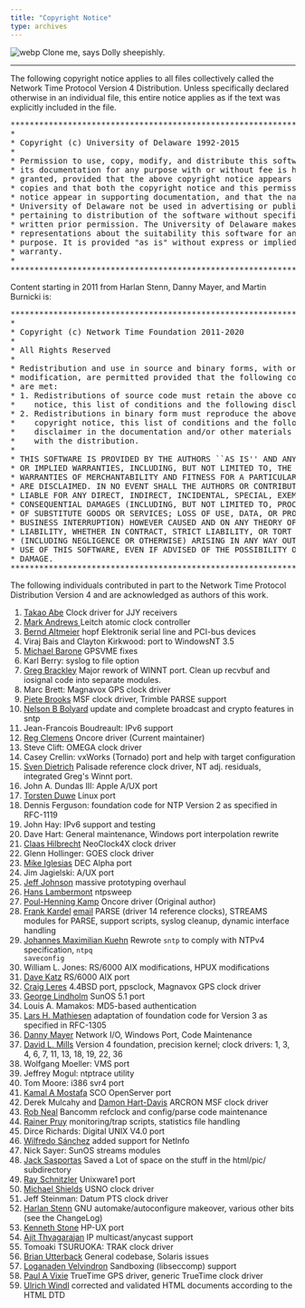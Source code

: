 ```yaml
---
title: "Copyright Notice"
type: archives
---
```


![webp](/documentation/pic/sheepb.webp) Clone me, says Dolly sheepishly.

* * *

The following copyright notice applies to all files collectively called the Network Time Protocol Version 4 Distribution. Unless specifically declared otherwise in an individual file, this entire notice applies as if the text was explicitly included in the file.

<pre>***********************************************************************
*                                                                     *
* Copyright (c) University of Delaware 1992-2015                      *
*                                                                     *
* Permission to use, copy, modify, and distribute this software and   *
* its documentation for any purpose with or without fee is hereby     *
* granted, provided that the above copyright notice appears in all    *
* copies and that both the copyright notice and this permission       *
* notice appear in supporting documentation, and that the name        *
* University of Delaware not be used in advertising or publicity      *
* pertaining to distribution of the software without specific,        *
* written prior permission. The University of Delaware makes no       *
* representations about the suitability this software for any         *
* purpose. It is provided "as is" without express or implied          *
* warranty.                                                           *
*                                                                     *
***********************************************************************
</pre>

Content starting in 2011 from Harlan Stenn, Danny Mayer, and Martin Burnicki is:

<pre>***********************************************************************
*                                                                     *
* Copyright (c) Network Time Foundation 2011-2020                     *
*                                                                     *
* All Rights Reserved                                                 *
*                                                                     *
* Redistribution and use in source and binary forms, with or without  *
* modification, are permitted provided that the following conditions  *
* are met:                                                            *
* 1. Redistributions of source code must retain the above copyright   *
*    notice, this list of conditions and the following disclaimer.    *
* 2. Redistributions in binary form must reproduce the above          *
*    copyright notice, this list of conditions and the following      *
*    disclaimer in the documentation and/or other materials provided  *
*    with the distribution.                                           *
*                                                                     *
* THIS SOFTWARE IS PROVIDED BY THE AUTHORS ``AS IS'' AND ANY EXPRESS  *
* OR IMPLIED WARRANTIES, INCLUDING, BUT NOT LIMITED TO, THE IMPLIED   *
* WARRANTIES OF MERCHANTABILITY AND FITNESS FOR A PARTICULAR PURPOSE  *
* ARE DISCLAIMED. IN NO EVENT SHALL THE AUTHORS OR CONTRIBUTORS BE    *
* LIABLE FOR ANY DIRECT, INDIRECT, INCIDENTAL, SPECIAL, EXEMPLARY, OR *
* CONSEQUENTIAL DAMAGES (INCLUDING, BUT NOT LIMITED TO, PROCUREMENT   *
* OF SUBSTITUTE GOODS OR SERVICES; LOSS OF USE, DATA, OR PROFITS; OR  *
* BUSINESS INTERRUPTION) HOWEVER CAUSED AND ON ANY THEORY OF          *
* LIABILITY, WHETHER IN CONTRACT, STRICT LIABILITY, OR TORT           *
* (INCLUDING NEGLIGENCE OR OTHERWISE) ARISING IN ANY WAY OUT OF THE   *
* USE OF THIS SOFTWARE, EVEN IF ADVISED OF THE POSSIBILITY OF SUCH    *
* DAMAGE.                                                             *
***********************************************************************
</pre>

The following individuals contributed in part to the Network Time Protocol Distribution Version 4 and are acknowledged as authors of this work.

1.  [Takao Abe](mailto:takao_abe@xurb.jp) Clock driver for JJY receivers
2.  [Mark Andrews ](mailto:mark_andrews@isc.org) Leitch atomic clock controller
3.  [Bernd Altmeier](mailto:altmeier@atlsoft.de) hopf Elektronik serial line and PCI-bus devices
4.  Viraj Bais and Clayton Kirkwood: port to WindowsNT 3.5
5.  [Michael Barone](mailto:michael.barone@lmco.com) GPSVME fixes
6.  Karl Berry: syslog to file option
7.  [Greg Brackley](mailto:greg.brackley@bigfoot.com) Major rework of WINNT port. Clean up recvbuf and iosignal code into separate modules.
8.  Marc Brett: Magnavox GPS clock driver
9.  [Piete Brooks](mailto:Piete.Brooks@cl.cam.ac.uk) MSF clock driver, Trimble PARSE support
10.  [Nelson B Bolyard](mailto:nelson@bolyard.me) update and complete broadcast and crypto features in sntp
11.  Jean-Francois Boudreault: IPv6 support
12.  [Reg Clemens](mailto:reg@dwf.com) Oncore driver (Current maintainer)
13.  Steve Clift: OMEGA clock driver
14.  Casey Crellin: vxWorks (Tornado) port and help with target configuration
15.  [Sven Dietrich](mailto:Sven_Dietrich@trimble.COM) Palisade reference clock driver, NT adj. residuals, integrated Greg's Winnt port.
16.  John A. Dundas III: Apple A/UX port
17.  [Torsten Duwe](mailto:duwe@immd4.informatik.uni-erlangen.de) Linux port
18.  Dennis Ferguson: foundation code for NTP Version 2 as specified in RFC-1119
19.  John Hay: IPv6 support and testing
20.  Dave Hart: General maintenance, Windows port interpolation rewrite
21.  [Claas Hilbrecht](mailto:neoclock4x@linum.com) NeoClock4X clock driver
22.  Glenn Hollinger: GOES clock driver
23.  [Mike Iglesias](mailto:iglesias@uci.edu) DEC Alpha port
24.  Jim Jagielski: A/UX port
25.  [Jeff Johnson](mailto:jbj@chatham.usdesign.com) massive prototyping overhaul
26.  [Hans Lambermont](mailto:H.Lambermont@chello.nl) ntpsweep
27.  [Poul-Henning Kamp](mailto:phk@FreeBSD.ORG) Oncore driver (Original author)
28.  [Frank Kardel](https://www4.cs.fau.de/~kardel/) [email](mailto:kardel@ntp.org) PARSE <GENERIC> (driver 14 reference clocks), STREAMS modules for PARSE, support scripts, syslog cleanup, dynamic interface handling
29.  [Johannes Maximilian Kuehn](mailto:kuehn@ntp.org) Rewrote <code>sntp</code> to comply with NTPv4 specification, <code>ntpq saveconfig</code>
30.  William L. Jones: RS/6000 AIX modifications, HPUX modifications
31.  [Dave Katz](mailto:dkatz@cisco.com) RS/6000 AIX port
32.  [Craig Leres](mailto:leres@ee.lbl.gov) 4.4BSD port, ppsclock, Magnavox GPS clock driver
33.  [George Lindholm](mailto:lindholm@ucs.ubc.ca) SunOS 5.1 port
34.  Louis A. Mamakos: MD5-based authentication
35.  [Lars H. Mathiesen](mailto:thorinn@diku.dk) adaptation of foundation code for Version 3 as specified in RFC-1305
36.  [Danny Mayer](mailto:mayer@ntp.org) Network I/O, Windows Port, Code Maintenance
37.  [David L. Mills](mailto:mills@udel.edu) Version 4 foundation, precision kernel; clock drivers: 1, 3, 4, 6, 7, 11, 13, 18, 19, 22, 36
38.  Wolfgang Moeller: VMS port
39.  Jeffrey Mogul: ntptrace utility
40.  Tom Moore: i386 svr4 port
41.  [Kamal A Mostafa](mailto:kamal@whence.com) SCO OpenServer port
42.  Derek Mulcahy and [Damon Hart-Davis](mailto:d@hd.org) ARCRON MSF clock driver
43.  [Rob Neal](mailto:neal@ntp.org) Bancomm refclock and config/parse code maintenance
44.  [Rainer Pruy](mailto:Rainer.Pruy@informatik.uni-erlangen.de) monitoring/trap scripts, statistics file handling
45.  Dirce Richards: Digital UNIX V4.0 port
46.  [Wilfredo Sánchez](mailto:wsanchez@apple.com) added support for NetInfo
47.  Nick Sayer: SunOS streams modules
48.  [Jack Sasportas](mailto:jack@innovativeinternet.com) Saved a Lot of space on the stuff in the html/pic/ subdirectory
49.  [Ray Schnitzler](mailto:schnitz@unipress.com) Unixware1 port
50.  [Michael Shields](mailto:shields@tembel.org) USNO clock driver
51.  Jeff Steinman: Datum PTS clock driver
52.  [Harlan Stenn](mailto:harlan@pfcs.com) GNU automake/autoconfigure makeover, various other bits (see the ChangeLog)
53.  [Kenneth Stone](mailto:ken@sdd.hp.com) HP-UX port
54.  [Ajit Thyagarajan](mailto:ajit@ee.udel.edu) IP multicast/anycast support
55.  Tomoaki TSURUOKA: TRAK clock driver
56.  [Brian Utterback](mailto:brian.utterback@oracle.com) General codebase, Solaris issues
57.  [Loganaden Velvindron](mailto:loganaden@gmail.com) Sandboxing (libseccomp) support
58.  [Paul A Vixie](mailto:vixie@vix.com) TrueTime GPS driver, generic TrueTime clock driver
59.  [Ulrich Windl](mailto:Ulrich.Windl@rz.uni-regensburg.de) corrected and validated HTML documents according to the HTML DTD
